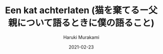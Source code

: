 ---
title: "Een kat achterlaten (猫を棄てるー父親について語るときに僕の語ること)"
author: Haruki Murakami
isbn13: "9789025466077"
rating: 3
publisher: Atlas Contact
pages: 56
publishYear: 2020
read: 2021
language: nl
date: "2021-02-23"
---